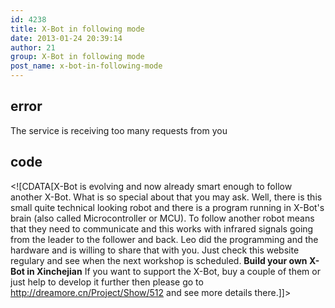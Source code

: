 ```yaml
---
id: 4238
title: X-Bot in following mode
date: 2013-01-24 20:39:14
author: 21
group: X-Bot in following mode
post_name: x-bot-in-following-mode
---
```


## error
The service is receiving too many requests from you

## code
 <!\[CDATA\[X-Bot is evolving and now already smart enough to follow another X-Bot. What is so special about that you may ask. Well, there is this small quite technical looking robot and there is a program running in X-Bot's brain (also called Microcontroller or MCU). To follow another robot means that they need to communicate and this works with infrared signals going from the leader to the follower and back. Leo did the programming and the hardware and is willing to share that with you. Just check this website regulary and see when the next workshop is scheduled. **Build your own X-Bot in Xinchejian** If you want to support the X-Bot, buy a couple of them or just help to develop it further then please go to <http://dreamore.cn/Project/Show/512> and see more details there.\]\]> 
